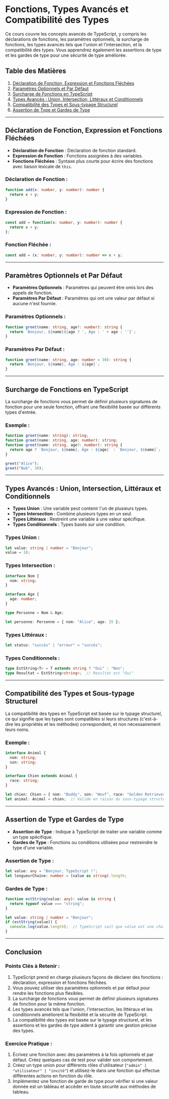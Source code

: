 
# Fonctions, Types Avancés et Compatibilité des Types

Ce cours couvre les concepts avancés de TypeScript, y compris les déclarations de fonctions, les paramètres optionnels, la surcharge de fonctions, les types avancés tels que l'union et l'intersection, et la compatibilité des types. Vous apprendrez également les assertions de type et les gardes de type pour une sécurité de type améliorée.

## Table des Matières

1. [Déclaration de Fonction, Expression et Fonctions Fléchées](#function-declaration-expression-and-arrow-functions)
2. [Paramètres Optionnels et Par Défaut](#optional-and-default-parameters)
3. [Surcharge de Fonctions en TypeScript](#function-overloading-in-typescript)
4. [Types Avancés : Union, Intersection, Littéraux et Conditionnels](#advanced-types-union-intersection-literal-and-conditional-types)
5. [Compatibilité des Types et Sous-typage Structurel](#type-compatibility-and-structural-subtyping)
6. [Assertion de Type et Gardes de Type](#type-assertion-and-type-guards)

---

## Déclaration de Fonction, Expression et Fonctions Fléchées

- **Déclaration de Fonction** : Déclaration de fonction standard.
- **Expression de Fonction** : Fonctions assignées à des variables.
- **Fonctions Fléchées** : Syntaxe plus courte pour écrire des fonctions avec liaison lexicale de `this`.

### Déclaration de Fonction :

```typescript
function add(x: number, y: number): number {
  return x + y;
}
```

### Expression de Fonction :

```typescript
const add = function(x: number, y: number): number {
  return x + y;
};
```

### Fonction Fléchée :

```typescript
const add = (x: number, y: number): number => x + y;
```

---

## Paramètres Optionnels et Par Défaut

- **Paramètres Optionnels** : Paramètres qui peuvent être omis lors des appels de fonction.
- **Paramètres Par Défaut** : Paramètres qui ont une valeur par défaut si aucune n'est fournie.

### Paramètres Optionnels :

```typescript
function greet(name: string, age?: number): string {
  return `Bonjour, ${name}${age ? ', Âge : ' + age : ''}`;
}
```

### Paramètres Par Défaut :

```typescript
function greet(name: string, age: number = 30): string {
  return `Bonjour, ${name}, Âge : ${age}`;
}
```

---

## Surcharge de Fonctions en TypeScript

La surcharge de fonctions vous permet de définir plusieurs signatures de fonction pour une seule fonction, offrant une flexibilité basée sur différents types d'entrée.

### Exemple :

```typescript
function greet(name: string): string;
function greet(name: string, age: number): string;
function greet(name: string, age?: number): string {
  return age ? `Bonjour, ${name}, Âge : ${age}` : `Bonjour, ${name}`;
}

greet("Alice");
greet("Bob", 30);
```

---

## Types Avancés : Union, Intersection, Littéraux et Conditionnels

- **Types Union** : Une variable peut contenir l'un de plusieurs types.
- **Types Intersection** : Combine plusieurs types en un seul.
- **Types Littéraux** : Restreint une variable à une valeur spécifique.
- **Types Conditionnels** : Types basés sur une condition.

### Types Union :

```typescript
let value: string | number = "Bonjour";
value = 10;
```

### Types Intersection :

```typescript
interface Nom {
  nom: string;
}

interface Age {
  age: number;
}

type Personne = Nom & Age;

let personne: Personne = { nom: "Alice", age: 25 };
```

### Types Littéraux :

```typescript
let status: "succès" | "erreur" = "succès";
```

### Types Conditionnels :

```typescript
type EstString<T> = T extends string ? "Oui" : "Non";
type Resultat = EstString<string>;  // Resultat est "Oui"
```

---

## Compatibilité des Types et Sous-typage Structurel

La compatibilité des types en TypeScript est basée sur le typage structurel, ce qui signifie que les types sont compatibles si leurs structures (c'est-à-dire les propriétés et les méthodes) correspondent, et non nécessairement leurs noms.

### Exemple :

```typescript
interface Animal {
  nom: string;
  son: string;
}

interface Chien extends Animal {
  race: string;
}

let chien: Chien = { nom: "Buddy", son: "Wouf", race: "Golden Retriever" };
let animal: Animal = chien;  // Valide en raison du sous-typage structurel
```

---

## Assertion de Type et Gardes de Type

- **Assertion de Type** : Indique à TypeScript de traiter une variable comme un type spécifique.
- **Gardes de Type** : Fonctions ou conditions utilisées pour restreindre le type d'une variable.

### Assertion de Type :

```typescript
let value: any = "Bonjour, TypeScript !";
let longueurChaine: number = (value as string).length;
```

### Gardes de Type :

```typescript
function estString(value: any): value is string {
  return typeof value === "string";
}

let value: string | number = "Bonjour";
if (estString(value)) {
  console.log(value.length);  // TypeScript sait que value est une chaîne ici
}
```

---

## Conclusion

### Points Clés à Retenir :
1. TypeScript prend en charge plusieurs façons de déclarer des fonctions : déclaration, expression et fonctions fléchées.
2. Vous pouvez utiliser des paramètres optionnels et par défaut pour rendre les fonctions plus flexibles.
3. La surcharge de fonctions vous permet de définir plusieurs signatures de fonction pour la même fonction.
4. Les types avancés tels que l'union, l'intersection, les littéraux et les conditionnels améliorent la flexibilité et la sécurité de TypeScript.
5. La compatibilité des types est basée sur le typage structurel, et les assertions et les gardes de type aident à garantir une gestion précise des types.

### Exercice Pratique :
1. Écrivez une fonction avec des paramètres à la fois optionnels et par défaut. Créez quelques cas de test pour valider son comportement.
2. Créez un type union pour différents rôles d'utilisateur (`"admin" | "utilisateur" | "invité"`) et utilisez-le dans une fonction qui effectue différentes actions en fonction du rôle.
3. Implémentez une fonction de garde de type pour vérifier si une valeur donnée est un tableau et accéder en toute sécurité aux méthodes de tableau.
